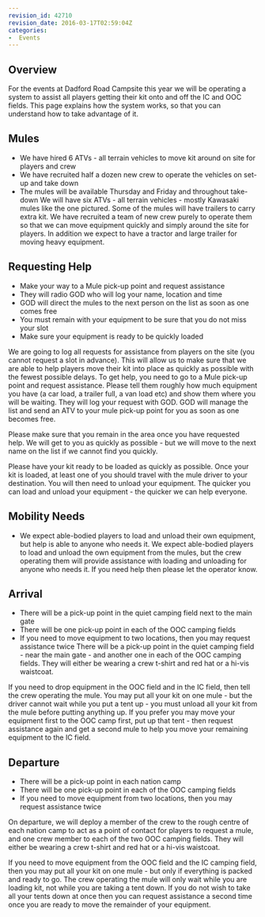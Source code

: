 ```yaml
---
revision_id: 42710
revision_date: 2016-03-17T02:59:04Z
categories:
-  Events
---
```


## Overview
For the events at Dadford Road Campsite this year we will be operating a system to assist all players getting their kit onto and off the IC and OOC fields. This page explains how the system works, so that you can understand how to take advantage of it.

## Mules
* We have hired 6 ATVs - all terrain vehicles to move kit around on site for players and crew
* We have recruited half a dozen new crew to operate the vehicles on set-up and take down
* The mules will be available Thursday and Friday and throughout take-down
We will have six ATVs - all terrain vehicles - mostly Kawasaki mules like the one pictured. Some of the mules will have trailers to carry extra kit. We have recruited a team of new crew purely to operate them so that we can move equipment quickly and simply around the site for players. In addition we expect to have a tractor and large trailer for moving heavy equipment.

## Requesting Help
* Make your way to a Mule pick-up point and request assistance
* They will radio GOD who will log your name, location and time
* GOD will direct the mules to the next person on the list as soon as one comes free
* You must remain with your equipment to be sure that you do not miss your slot
* Make sure your equipment is ready to be quickly loaded

We are going to log all requests for assistance from players on the site (you cannot request a slot in advance). This will allow us to make sure that we are able to help players move their kit into place as quickly as possible with the fewest possible delays. To get help, you need to go to a Mule pick-up point and request assistance. Please tell them roughly how much equipment you have (a car load, a trailer full, a van load etc) and show them where you will be waiting. They will log your request with GOD. GOD will manage the list and send an ATV to your mule pick-up point for you as soon as one becomes free.

Please make sure that you remain in the area once you have requested help. We will get to you as quickly as possible - but we will move to the next name on the list if we cannot find you quickly.

Please have your kit ready to be loaded as quickly as possible. Once your kit is loaded, at least one of you should travel with the mule driver to your destination. You will then need to unload your equipment. The quicker you can load and unload your equipment - the quicker we can help everyone.

## Mobility Needs
* We expect able-bodied players to load and unload their own equipment, but help is able to anyone who needs it.
We expect able-bodied players to load and unload the own equipment from the mules, but the crew operating them will provide assistance with loading and unloading for anyone who needs it. If you need help then please let the operator know.

## Arrival
* There will be a pick-up point in the quiet camping field next to the main gate
* There will be one pick-up point in each of the OOC camping fields
* If you need to move equipment to two locations, then you may request assistance twice
There will be a pick-up point in the quiet camping field - near the main gate - and another one in each of the OOC camping fields. They will either be wearing a crew t-shirt and red hat or a hi-vis waistcoat. 

If you need to drop equipment in the OOC field and in the IC field, then tell the crew operating the mule. You may put all your kit on one mule - but the driver cannot wait while you put a tent up - you must unload all your kit from the mule before putting anything up. If you prefer you may move your equipment first to the OOC camp first, put up that tent - then request assistance again and get a second mule to help you move your remaining equipment to the IC field.

## Departure
* There will be a pick-up point in each nation camp
* There will be one pick-up point in each of the OOC camping fields
* If you need to move equipment from two locations, then you may request assistance twice

On departure, we will deploy a member of the crew to the rough centre of each nation camp to act as a point of contact for players to request a mule, and one crew member to each of the two OOC camping fields. They will either be wearing a crew t-shirt and red hat or a hi-vis waistcoat.

If you need to move equipment from the OOC field and the IC camping field, then you may put all your kit on one mule - but only if everything is packed and ready to go. The crew operating the mule will only wait while you are loading kit, not while you are taking a tent down. If you do not wish to take all your tents down at once then you can request assistance a second time once you are ready to move the remainder of your equipment.


